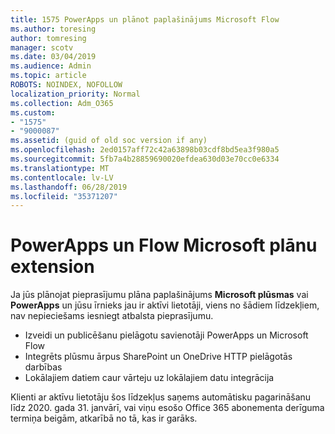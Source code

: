 ```yaml
---
title: 1575 PowerApps un plānot paplašinājums Microsoft Flow
ms.author: toresing
author: tomresing
manager: scotv
ms.date: 03/04/2019
ms.audience: Admin
ms.topic: article
ROBOTS: NOINDEX, NOFOLLOW
localization_priority: Normal
ms.collection: Adm_O365
ms.custom:
- "1575"
- "9000087"
ms.assetid: (guid of old soc version if any)
ms.openlocfilehash: 2ed0157aff72c42a63898b03cdf8bd5ea3f980a5
ms.sourcegitcommit: 5fb7a4b28859690020efdea630d03e70cc0e6334
ms.translationtype: MT
ms.contentlocale: lv-LV
ms.lasthandoff: 06/28/2019
ms.locfileid: "35371207"
---
```

# <a name="powerapps-and-microsoft-flow-plan-extension"></a>PowerApps un Flow Microsoft plānu extension

Ja jūs plānojat pieprasījumu plāna paplašinājums **Microsoft plūsmas** vai **PowerApps** un jūsu īrnieks jau ir aktīvi lietotāji, viens no šādiem līdzekļiem, nav nepieciešams iesniegt atbalsta pieprasījumu.

- Izveidi un publicēšanu pielāgotu savienotāji PowerApps un Microsoft Flow
- Integrēts plūsmu ārpus SharePoint un OneDrive HTTP pielāgotās darbības
- Lokālajiem datiem caur vārteju uz lokālajiem datu integrācija

Klienti ar aktīvu lietotāju šos līdzekļus saņems automātisku pagarināšanu līdz 2020. gada 31. janvārī, vai viņu esošo Office 365 abonementa derīguma termiņa beigām, atkarībā no tā, kas ir garāks.